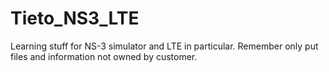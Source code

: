 Tieto_NS3_LTE
==============

Learning stuff for NS-3 simulator and LTE in particular.
Remember only put files and information not owned by customer.
